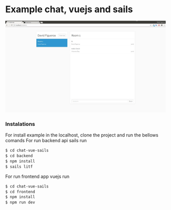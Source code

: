 Example chat, vuejs and sails
=============================
![N|Solid](https://raw.githubusercontent.com/davidfigueroar9/chat-vue-sails/master/image.jpeg)

### Instalations
For install example in the localhost, clone the project and run the bellows comands
For run backend api sails run
```sh
$ cd chat-vue-sails
$ cd backend
$ npm install
$ sails litf
```

For run frontend app vuejs run
```sh
$ cd chat-vue-sails
$ cd frontend
$ npm install
$ npm run dev
```

